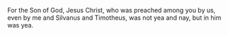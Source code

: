 For the Son of God, Jesus Christ, who was preached among you by us, even by me and Silvanus and Timotheus, was not yea and nay, but in him was yea.
